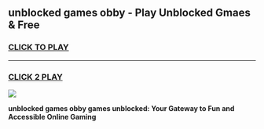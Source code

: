 
## unblocked games obby - Play Unblocked Gmaes & Free
<h3>
<a href="https://news.freeplayer.one?title=unblocked_games_obby&ref=23F">CLICK TO PLAY</a></h3>
<hr>

<h3>
<a href="https://news.freeplayer.one?title=unblocked_games_obby&ref=23F">CLICK 2 PLAY</a>
  
</h3>

<a href="https://news.freeplayer.one?title=unblocked_games_obby&ref=23F/"><img src="https://clearcache.store/games.png"></a>


**unblocked games obby games unblocked: Your Gateway to Fun and Accessible Online Gaming**
